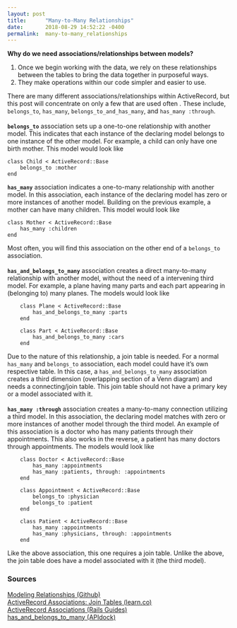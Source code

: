 ```yaml
---
layout: post
title:      "Many-to-Many Relationships"
date:       2018-08-29 14:52:22 -0400
permalink:  many-to-many_relationships
---
```



**Why do we need associations/relationships between models?**
1. Once we begin working with the data, we rely on these relationships between the tables to bring the data together in purposeful ways. 
2. They make operations within our code simpler and easier to use. 

There are many different associations/relationships within ActiveRecord, but this post will concentrate on only a few that are used often . These include, `belongs_to`, `has_many`, `belongs_to_and_has_many`, and `has_many :through`.
<br><br>
**`belongs_to`** association sets up a one-to-one relationship with another model. This indicates that each instance of the declaring model belongs to one instance of the other model. For example, a child can only have one birth mother. This model would look like
```
class Child < ActiveRecord::Base
	belongs_to :mother 
end
```

**`has_many`** association indicates a one-to-many relationship with another model. In this association, each instance of the declaring model has zero or more instances of another model. Building on the previous example, a mother can have many children. This model would look like 
```
class Mother < ActiveRecord::Base 
	has_many :children 
end
```
Most often, you will find this association on the other end of a `belongs_to` association. 
<br><br>
**`has_and_belongs_to_many`** association creates a direct many-to-many relationship with another model, without the need of a intervening third model. For example, a plane having many parts and each part appearing in (belonging to) many planes. The models would look like
```
	class Plane < ActiveRecord::Base 
		has_and_belongs_to_many :parts
	end
	
	class Part < ActiveRecord::Base 
		has_and_belongs_to_many :cars
	end
```
Due to the nature of this relationship, a join table is needed. For a normal `has_many` and `belongs_to` association, each model could have it’s own respective table. In this case, a `has_and_belongs_to_many` association creates a third dimension (overlapping section of a Venn diagram) and needs a connecting/join table. This join table should not have a primary key or a model associated with it. 
<br><br>
**`has_many :through`** association creates a many-to-many connection utilizing a third model. In this association, the declaring model matches with zero or more instances of another model through the third model. An example of this association is a doctor who has many patients through their appointments. This also works in the reverse, a patient has many doctors through appointments. The models would look like 
```
	class Doctor < ActiveRecord::Base
		has_many :appointments
		has_many :patients, through: :appointments
	end

	class Appointment < ActiveRecord::Base 
		belongs_to :physician 
		belongs_to :patient
	end 

	class Patient < ActiveRecord::Base
		has_many :appointments
		has_many :physicians, through: :appointments
	end
```
Like the above association, this one requires a join table. Unlike the above, the join table does have a model associated with it (the third model).

### Sources
[Modeling Relationships (Github)](https://github.com/wdi-hk-9/sinatra-activerecord-modeling-relationships-lesson/blob/master/readme.md) 
<br>
[ActiveRecord Associations: Join Tables (learn.co)](https://learn.co/tracks/full-stack-web-development-v6/sinatra/activerecord/activerecord-associations-join-tables )
<br>
[ActiveRecord Associations (Rails Guides)](https://guides.rubyonrails.org/association_basics.html#the-has-many-association) 
<br>
[has_and_belongs_to_many (APIdock)](https://apidock.com/rails/ActiveRecord/Associations/ClassMethods/has_and_belongs_to_many)

